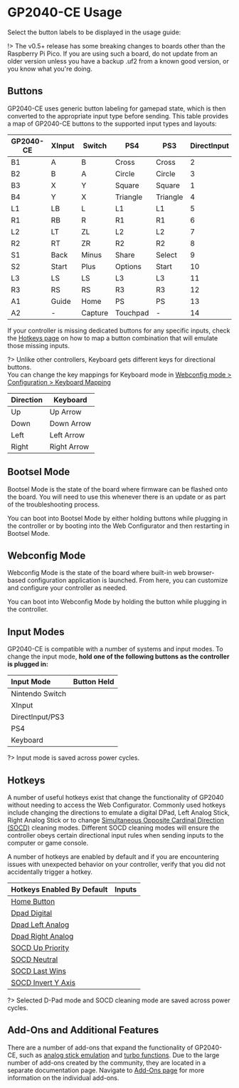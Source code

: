 # GP2040-CE Usage

Select the button labels to be displayed in the usage guide: <label-selector></label-selector>

!> The v0.5+ release has some breaking changes to boards other than the Raspberry Pi Pico. If you are using such a board, do not update from an older version unless you have a backup .uf2 from a known good version, or you know what you're doing.

## Buttons

GP2040-CE uses generic button labeling for gamepad state, which is then converted to the appropriate input type before sending. This table provides a map of GP2040-CE buttons to the supported input types and layouts:

| GP2040-CE  | XInput | Switch  | PS4          | PS3          | DirectInput  | Arcade |
| ---------- | ------ | ------- | ------------ | ------------ | ------------ | ------ |
| B1         | A      | B       | Cross        | Cross        | 2            | K1     |
| B2         | B      | A       | Circle       | Circle       | 3            | K2     |
| B3         | X      | Y       | Square       | Square       | 1            | P1     |
| B4         | Y      | X       | Triangle     | Triangle     | 4            | P2     |
| L1         | LB     | L       | L1           | L1           | 5            | P4     |
| R1         | RB     | R       | R1           | R1           | 6            | P3     |
| L2         | LT     | ZL      | L2           | L2           | 7            | K4     |
| R2         | RT     | ZR      | R2           | R2           | 8            | K3     |
| S1         | Back   | Minus   | Share        | Select       | 9            | Coin   |
| S2         | Start  | Plus    | Options      | Start        | 10           | Start  |
| L3         | LS     | LS      | L3           | L3           | 11           | LS     |
| R3         | RS     | RS      | R3           | R3           | 12           | RS     |
| A1         | Guide  | Home    | PS           | PS           | 13           | Home   |
| A2         | -      | Capture | Touchpad     | -            | 14           | -      |

If your controller is missing dedicated buttons for any specific inputs, check the [Hotkeys page](hotkeys) on how to map a button combination that will emulate those missing inputs.

?> Unlike other controllers, Keyboard gets different keys for directional buttons. <br> You can change the key mappings for Keyboard mode in [Webconfig mode > Configuration > Keyboard Mapping](web-configurator.md#keyboard-mapping)

| Direction | Keyboard   |
| --------- | ---------- |
| Up        | Up Arrow   |
| Down      | Down Arrow |
| Left      | Left Arrow |
| Right     | Right Arrow|

## Bootsel Mode

Bootsel Mode is the state of the board where firmware can be flashed onto the board. You will need to use this whenever there is an update or as part of the troubleshooting process. 

You can boot into Bootsel Mode by either holding <hotkey v-bind:buttons='["S1", "S2", "Up"]'></hotkey> buttons while plugging in the controller or by booting into the Web Configurator and then restarting in Bootsel Mode.

## Webconfig Mode

Webconfig Mode is the state of the board where built-in web browser-based configuration application is launched. From here, you can customize and configure your controller as needed.

You can boot into Webconfig Mode by holding the <hotkey v-bind:buttons='["S2"]'></hotkey> button while plugging in the controller.

## Input Modes

GP2040-CE is compatible with a number of systems and input modes. To change the input mode, **hold one of the following buttons as the controller is plugged in:**

|    Input Mode   |                Button Held                |
|:----------------|:-----------------------------------------:|
| Nintendo Switch | <hotkey v-bind:buttons='["B1"]'></hotkey> |
| XInput          | <hotkey v-bind:buttons='["B2"]'></hotkey> |
| DirectInput/PS3 | <hotkey v-bind:buttons='["B3"]'></hotkey> |
| PS4             | <hotkey v-bind:buttons='["B4"]'></hotkey> |
| Keyboard        | <hotkey v-bind:buttons='["R2"]'></hotkey> |

?> Input mode is saved across power cycles.

## Hotkeys

A number of useful hotkeys exist that change the functionality of GP2040 without needing to access the Web Configurator. Commonly used hotkeys include changing the directions to emulate a digital DPad, Left Analog Stick, Right Analog Stick or to change [Simultaneous Opposite Cardinal Direction (SOCD)](https://glossary.infil.net/?t=SOCD) cleaning modes. Different SOCD cleaning modes will ensure the controller obeys certain directional input rules when sending inputs to the computer or game console. 

A number of hotkeys are enabled by default and if you are encountering issues with unexpected behavior on your controller, verify that you did not accidentally trigger a hotkey.

|    Hotkeys Enabled By Default                       |                   Inputs                               |
|:----------------------------------------------------|:-------------------------------------------------------|
| [Home Button](hotkeys.md#home-button)               | <hotkey v-bind:buttons='["S1","S2","Up"]'></hotkey>    |
| [Dpad Digital](hotkeys.md#dpad-digital)             | <hotkey v-bind:buttons='["S1","S2","Down"]'></hotkey>  |
| [Dpad Left Analog](hotkeys.md#dpad-left-analog)     | <hotkey v-bind:buttons='["S1","S2","Left"]'></hotkey>  |
| [Dpad Right Analog](hotkeys.md#dpad-right-analog)   | <hotkey v-bind:buttons='["S2","A1","Right"]'></hotkey> |
| [SOCD Up Priority](hotkeys.md#socd-up-priority)     | <hotkey v-bind:buttons='["S2","A1","Up"]'></hotkey>    |
| [SOCD Neutral](hotkeys.md#socd-neutral)             | <hotkey v-bind:buttons='["S2","A1","Down"]'></hotkey>  |
| [SOCD Last Wins](hotkeys.md#socd-last-win)          | <hotkey v-bind:buttons='["S2","A1","Left"]'></hotkey>  |
| [SOCD Invert Y Axis](hotkeys.md#invert-y-axis)      | <hotkey v-bind:buttons='["S2","A1","Right"]'></hotkey> |

?> Selected D-Pad mode and SOCD cleaning mode are saved across power cycles.

## Add-Ons and Additional Features

There are a number of add-ons that expand the functionality of GP2040-CE, such as [analog stick emulation](add-ons/analog) and [turbo functions](add-ons/turbo). Due to the large number of add-ons created by the community, they are located in a separate documentation page. Navigate to [Add-Ons page](add-ons) for more information on the individual add-ons.